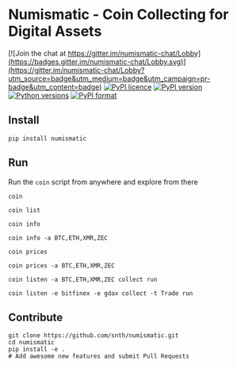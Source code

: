 # Numismatic - Coin Collecting for Digital Assets

[![Join the chat at https://gitter.im/numismatic-chat/Lobby](https://badges.gitter.im/numismatic-chat/Lobby.svg)](https://gitter.im/numismatic-chat/Lobby?utm_source=badge&utm_medium=badge&utm_campaign=pr-badge&utm_content=badge) 
[![PyPI licence](https://img.shields.io/pypi/l/numismatic.svg)]()
[![PyPI version](https://img.shields.io/pypi/v/numismatic.svg)]()
[![Python versions](https://img.shields.io/pypi/pyversions/numismatic.svg)]()
[![PyPI format](https://img.shields.io/pypi/format/numismatic.svg)]()

## Install

    pip install numismatic

## Run

Run the `coin` script from anywhere and explore from there

    coin

    coin list

    coin info

    coin info -a BTC,ETH,XMR,ZEC

    coin prices

    coin prices -a BTC,ETH,XMR,ZEC

    coin listen -a BTC,ETH,XMR,ZEC collect run

    coin listen -e bitfinex -e gdax collect -t Trade run

## Contribute

    git clone https://github.com/snth/numismatic.git
    cd numismatic
    pip install -e .
    # Add awesome new features and submit Pull Requests
